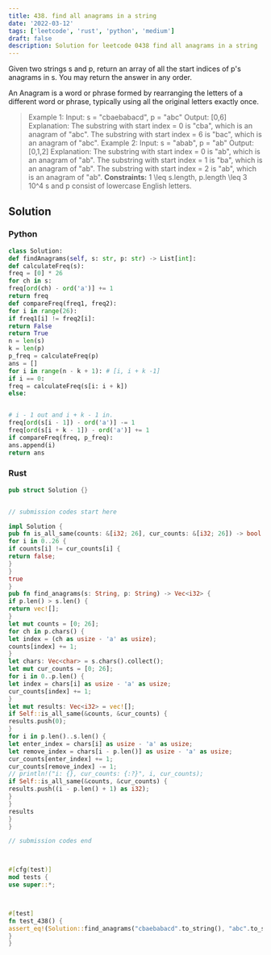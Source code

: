 ```yaml
---
title: 438. find all anagrams in a string
date: '2022-03-12'
tags: ['leetcode', 'rust', 'python', 'medium']
draft: false
description: Solution for leetcode 0438 find all anagrams in a string
---
```




Given two strings s and p, return an array of all the start indices of p's anagrams in s. You may return the answer in any order.

An Anagram is a word or phrase formed by rearranging the letters of a different word or phrase, typically using all the original letters exactly once.



>   Example 1:
>   Input: s <TeX>=</TeX> "cbaebabacd", p <TeX>=</TeX> "abc"
>   Output: [0,6]
>   Explanation:
>   The substring with start index <TeX>=</TeX> 0 is "cba", which is an anagram of "abc".
>   The substring with start index <TeX>=</TeX> 6 is "bac", which is an anagram of "abc".
>   Example 2:
>   Input: s <TeX>=</TeX> "abab", p <TeX>=</TeX> "ab"
>   Output: [0,1,2]
>   Explanation:
>   The substring with start index <TeX>=</TeX> 0 is "ab", which is an anagram of "ab".
>   The substring with start index <TeX>=</TeX> 1 is "ba", which is an anagram of "ab".
>   The substring with start index <TeX>=</TeX> 2 is "ab", which is an anagram of "ab".
**Constraints:**
>   	1 <TeX>\leq</TeX> s.length, p.length <TeX>\leq</TeX> 3  10^4
>   	s and p consist of lowercase English letters.


## Solution


### Python
```python
class Solution:
def findAnagrams(self, s: str, p: str) -> List[int]:
def calculateFreq(s):
freq = [0] * 26
for ch in s:
freq[ord(ch) - ord('a')] += 1
return freq
def compareFreq(freq1, freq2):
for i in range(26):
if freq1[i] != freq2[i]:
return False
return True
n = len(s)
k = len(p)
p_freq = calculateFreq(p)
ans = []
for i in range(n - k + 1): # [i, i + k -1]
if i == 0:
freq = calculateFreq(s[i: i + k])
else:


# i - 1 out and i + k - 1 in.
freq[ord(s[i - 1]) - ord('a')] -= 1
freq[ord(s[i + k - 1]) - ord('a')] += 1
if compareFreq(freq, p_freq):
ans.append(i)
return ans
```


### Rust
```rust
pub struct Solution {}


// submission codes start here

impl Solution {
pub fn is_all_same(counts: &[i32; 26], cur_counts: &[i32; 26]) -> bool {
for i in 0..26 {
if counts[i] != cur_counts[i] {
return false;
}
}
true
}
pub fn find_anagrams(s: String, p: String) -> Vec<i32> {
if p.len() > s.len() {
return vec![];
}
let mut counts = [0; 26];
for ch in p.chars() {
let index = (ch as usize - 'a' as usize);
counts[index] += 1;
}
let chars: Vec<char> = s.chars().collect();
let mut cur_counts = [0; 26];
for i in 0..p.len() {
let index = chars[i] as usize - 'a' as usize;
cur_counts[index] += 1;
}
let mut results: Vec<i32> = vec![];
if Self::is_all_same(&counts, &cur_counts) {
results.push(0);
}
for i in p.len()..s.len() {
let enter_index = chars[i] as usize - 'a' as usize;
let remove_index = chars[i - p.len()] as usize - 'a' as usize;
cur_counts[enter_index] += 1;
cur_counts[remove_index] -= 1;
// println!("i: {}, cur_counts: {:?}", i, cur_counts);
if Self::is_all_same(&counts, &cur_counts) {
results.push((i - p.len() + 1) as i32);
}
}
results
}
}

// submission codes end



#[cfg(test)]
mod tests {
use super::*;



#[test]
fn test_438() {
assert_eq!(Solution::find_anagrams("cbaebabacd".to_string(), "abc".to_string()), vec![0, 6]);
}
}

```
